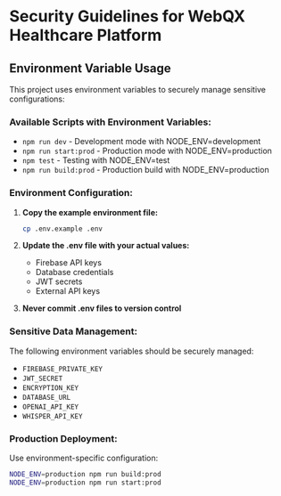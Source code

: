 # Security Guidelines for WebQX Healthcare Platform

## Environment Variable Usage

This project uses environment variables to securely manage sensitive configurations:

### Available Scripts with Environment Variables:

- `npm run dev` - Development mode with NODE_ENV=development
- `npm run start:prod` - Production mode with NODE_ENV=production  
- `npm test` - Testing with NODE_ENV=test
- `npm run build:prod` - Production build with NODE_ENV=production

### Environment Configuration:

1. **Copy the example environment file:**
   ```bash
   cp .env.example .env
   ```

2. **Update the .env file with your actual values:**
   - Firebase API keys
   - Database credentials
   - JWT secrets
   - External API keys

3. **Never commit .env files to version control**

### Sensitive Data Management:

The following environment variables should be securely managed:
- `FIREBASE_PRIVATE_KEY`
- `JWT_SECRET`
- `ENCRYPTION_KEY`
- `DATABASE_URL`
- `OPENAI_API_KEY`
- `WHISPER_API_KEY`

### Production Deployment:

Use environment-specific configuration:
```bash
NODE_ENV=production npm run build:prod
NODE_ENV=production npm run start:prod
```